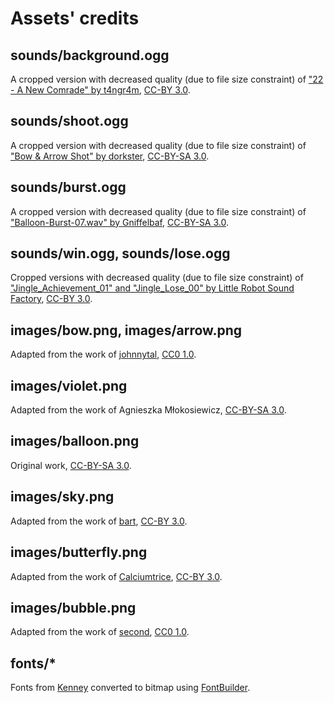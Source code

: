# Assets' credits

## sounds/background.ogg

A cropped version with decreased quality (due to file size constraint) of ["22 - A New Comrade" by t4ngr4m][1], [CC-BY 3.0][2].

## sounds/shoot.ogg

A cropped version with decreased quality (due to file size constraint) of ["Bow & Arrow Shot" by dorkster][9], [CC-BY-SA 3.0][5].

## sounds/burst.ogg

A cropped version with decreased quality (due to file size constraint) of ["Balloon-Burst-07.wav" by Gniffelbaf][10], [CC-BY-SA 3.0][5].

## sounds/win.ogg, sounds/lose.ogg

Cropped versions with decreased quality (due to file size constraint) of ["Jingle_Achievement_01" and "Jingle_Lose_00" by Little Robot Sound Factory][11], [CC-BY 3.0][2].

## images/bow.png, images/arrow.png

Adapted from the work of [johnnytal][3], [CC0 1.0][4].

## images/violet.png

Adapted from the work of Agnieszka Młokosiewicz, [CC-BY-SA 3.0][5].

## images/balloon.png

Original work, [CC-BY-SA 3.0][5].

## images/sky.png

Adapted from the work of [bart][6], [CC-BY 3.0][2].

## images/butterfly.png

Adapted from the work of [Calciumtrice][12], [CC-BY 3.0][2].

## images/bubble.png

Adapted from the work of [second][13], [CC0 1.0][4].

## fonts/*

Fonts from [Kenney][7] converted to bitmap using [FontBuilder][8].


[1]: https://opengameart.org/content/generic-8-bit-jrpg-soundtrack
[2]: http://creativecommons.org/licenses/by/3.0/
[3]: https://opengameart.org/content/bow-and-arrow-spritesheet
[4]: https://creativecommons.org/publicdomain/zero/1.0/
[5]: https://creativecommons.org/licenses/by-sa/3.0/
[6]: https://opengameart.org/content/sky-backdrop
[7]: https://kenney.nl/assets/kenney-fonts
[8]: https://github.com/andryblack/fontbuilder
[9]: https://opengameart.org/content/bow-arrow-shot
[10]: https://freesound.org/people/Gniffelbaf/sounds/82121/
[11]: https://opengameart.org/content/8-bit-sound-effects-library
[12]: https://opengameart.org/content/forest-monsters
[13]: https://opengameart.org/content/2d-bubble-animation
